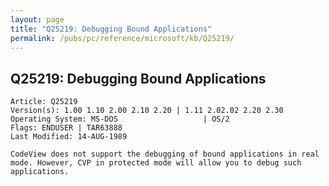 ```yaml
---
layout: page
title: "Q25219: Debugging Bound Applications"
permalink: /pubs/pc/reference/microsoft/kb/Q25219/
---
```


## Q25219: Debugging Bound Applications

	Article: Q25219
	Version(s): 1.00 1.10 2.00 2.10 2.20 | 1.11 2.02.02 2.20 2.30
	Operating System: MS-DOS                   | OS/2
	Flags: ENDUSER | TAR63888
	Last Modified: 14-AUG-1989
	
	CodeView does not support the debugging of bound applications in real
	mode. However, CVP in protected mode will allow you to debug such
	applications.
